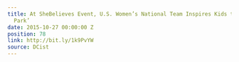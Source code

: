 ```yaml
---
title: At SheBelieves Event, U.S. Women’s National Team Inspires Kids to ‘Find Your
  Park’
date: 2015-10-27 00:00:00 Z
position: 78
link: http://bit.ly/1k9PvYW
source: DCist
---
```


